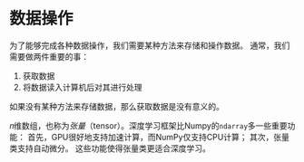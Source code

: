 # 数据操作

为了能够完成各种数据操作，我们需要某种方法来存储和操作数据。 通常，我们需要做两件重要的事：

1.  获取数据
2.  将数据读入计算机后对其进行处理

 如果没有某种方法来存储数据，那么获取数据是没有意义的。

𝑛维数组，也称为*张量*（tensor）。深度学习框架比Numpy的`ndarray`多一些重要功能： 首先，GPU很好地支持加速计算，而NumPy仅支持CPU计算； 其次，张量类支持自动微分。 这些功能使得张量类更适合深度学习。 